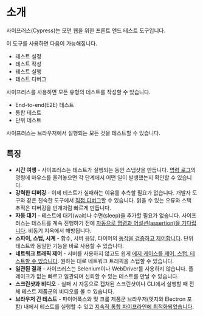 # 소개

사이프러스(Cypress)는 모던 웹을 위한 프론트 엔드 테스트 도구입니다.

이 도구를 사용하면 다음이 가능해집니다.

- 테스트 설정
- 테스트 작성
- 테스트 실행
- 테스트 디버그

사이프러스를 사용하면 모든 유형의 테스트를 작성할 수 있습니다.

- End-to-end(E2E) 테스트
- 통합 테스트
- 단위 테스트

사이프러스는 브라우저에서 실행되는 모든 것을 테스트할 수 있습니다.

## 특징

- **시간 여행** - 사이프러스는 테스트가 실행되는 동안 스냅샷을 만듭니다. [명령 로그](https://docs.cypress.io/guides/core-concepts/cypress-app#Command-Log)의 명령에 마우스를 올려놓으면 각 단계에서 어떤 일이 발생했는지 확인할 수 있습니다.
- **강력한 디버깅** - 이제 테스트가 실패하는 이유를 추측할 필요가 없습니다. 개발자 도구와 같은 친숙한 도구에서 [직접 디버그](https://docs.cypress.io/guides/guides/debugging)할 수 있습니다. 읽을 수 있는 오류와 스택 추적은 디버깅을 번개처럼 빠르게 만듭니다.
- **자동 대기** - 테스트에 대기(wait)나 수면(sleep)을 추가할 필요가 없습니다. 사이프러스는 테스트를 계속 진행하기 전에 [자동으로 명령과 어설션(assertion)을 기다립니다](https://docs.cypress.io/guides/core-concepts/introduction-to-cypress#Cypress-is-Not-Like-jQuery). 비동기 지옥에서 해방됩니다.
- **스파이, 스텁, 시계** - 함수, 서버 응답, 타이머의 [동작을 검증하고 제어합니다](https://docs.cypress.io/guides/guides/stubs-spies-and-clocks). 단위 테스트와 동일한 기능을 바로 사용할 수 있습니다.
- **네트워크 트래픽 제어** - 서버를 사용하지 않고도 쉽게 [에지 케이스를 제어, 스텁, 테스트할 수 있습니다](https://docs.cypress.io/guides/guides/network-requests). 원하는 대로 네트워크 트래픽을 스텁할 수 있습니다.
- **일관된 결과** - 사이프러스는 Selenium이나 WebDriver를 사용하지 않습니다. 플레이크가 없는 빠르고 일관되며 신뢰할 수 있는 테스트를 만날 수 있습니다.
- **스크린샷과 비디오** - 실패 시 자동으로 캡처된 스크린샷이나 CLI에서 실행할 때 전체 테스트 제품군의 비디오를 볼 수 있습니다.
- **브라우저 간 테스트** - 파이어폭스와 및 크롬 제품군 브라우저(엣지와 Electron 포함) 내에서 테스트를 실행할 수 있고 [지속적 통합 파이프라인에 최적화되었습니다](https://docs.cypress.io/guides/guides/cross-browser-testing).